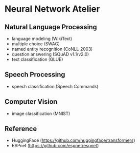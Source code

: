 # Neural Network Atelier
## Natural Language Processing
- language modeling (WikiText)
- multiple choice (SWAG)
- named entity recognition (CoNLL-2003)
- question answering (SQuAD v1.1/v2.0)
- text classification (GLUE)

## Speech Processing
- speech classification (Speech Commands)

## Computer Vision
- image classification (MNIST)

## Reference
- HuggingFace (https://github.com/huggingface/transformers)
- ESPnet (https://github.com/espnet/espnet)
